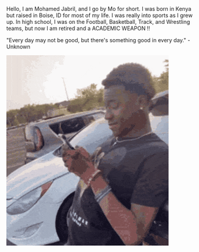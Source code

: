 Hello, I am Mohamed Jabril, and I go by Mo for short. I was born in Kenya but raised in Boise, ID for most of my life. I was really into sports as I grew up. In high school, I was on the Football, Basketball, Track, and Wrestling teams, but now I am retired and a ACADEMIC WEAPON ‼️

"Every day may not be good, but there's something good in every day." - Unknown

![Happy](./man-blushing-smiling.gif)
